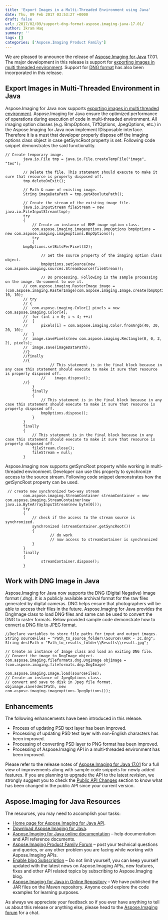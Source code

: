 ```yaml
---
title: 'Export Images in a Multi-Threaded Environment using Java'
date: Thu, 09 Feb 2017 03:53:27 +0000
draft: false
url: /2017/02/09/support-dng-format-aspose.imaging-java-17.01/
author: Ikram Haq
summary: ''
tags: []
categories: ['Aspose.Imaging Product Family']
---
```


We are pleased to announce the release of [Aspose.Imaging for Java][1] 17.01. The major development in this release is support for [exporting images in multi threaded environment][2]. Support for [DNG format][3] has also been incorporated in this release.

## Export Images in Multi-Threaded Environment in Java

Aspose.Imaging for Java now supports [exporting images in multi threaded environment][4]. Aspose.Imaging for Java ensure the optimized performance of operations during execution of code in multi-threaded environment. All imaging option classes (e.g. BmpOptions, TiffOptions, JpegOptions, etc.) in the Aspose.Imaging for Java now implement IDisposable interface. Therefore it is a must that developer properly dispose off the imaging options class object in case getSyncRoot property is set. Following code snippet demonstrates the said functionality.

```
// Create temporary image.
        java.io.File tmp = java.io.File.createTempFile("image", "tes");
        
        // Delete the file. This statement should execute to make it sure that resource is properly disposed off.
        tmp.deleteOnExit();
        
        // Path & name of existing image.
        String imageDataPath = tmp.getAbsolutePath();

        // Create the stream of the existing image file.
        java.io.InputStream fileStream = new java.io.FileInputStream(tmp);
        try
        {
            // Create an instance of BMP image option class.
            com.aspose.imaging.imageoptions.BmpOptions bmpOptions = new com.aspose.imaging.imageoptions.BmpOptions();
            try
            {
		bmpOptions.setBitsPerPixel(32);
		
                // Set the source property of the imaging option class object.
                bmpOptions.setSource(new com.aspose.imaging.sources.StreamSource(fileStream));

                // Do processing. Following is the sample processing on the image. Un-comment to use it.
		// com.aspose.imaging.RasterImage image = (com.aspose.imaging.RasterImage)com.aspose.imaging.Image.create(bmpOptions, 10, 10);
		// try
		// {
		//	com.aspose.imaging.Color[] pixels = new com.aspose.imaging.Color[4];
		//	for (int i = 0; i < 4; ++i)
		//	{
		//		pixels[i] = com.aspose.imaging.Color.fromArgb(40, 30, 20, 10);
		//	}
		//	image.savePixels(new com.aspose.imaging.Rectangle(0, 0, 2, 2), pixels);
		//	image.save(imageDataPath);
		//}
		//finally
		//{
                    // This statement is in the final block because in any case this statement should execute to make it sure that resource is properly disposed off.
                //    image.dispose();
		//}
            }
            finally
            {
                // This statement is in the final block because in any case this statement should execute to make it sure that resource is properly disposed off.
                bmpOptions.dispose();
            }
        }
        finally
        {
            // This statement is in the final block because in any case this statement should execute to make it sure that resource is properly disposed off.
            fileStream.close();
            fileStream = null;
        }
```

Aspose.Imaging now supports getSyncRoot property while working in multi-threaded environment. Developer can use this property to synchronize access to the source stream. Following code snippet demonstrates how the getSyncRoot property can be used.

```
 // create new synchronized two-way stream
        com.aspose.imaging.StreamContainer streamContainer = new com.aspose.imaging.StreamContainer(new java.io.ByteArrayInputStream(new byte[0]));
        try
        {
            // check if the access to the stream source is synchronized.
            synchronized (streamContainer.getSyncRoot())
            {
                    // do work
                    // now access to streamContainer is synchronized
            }
        }
        finally
        {
                streamContainer.dispose();
        } 
```

## Work with DNG Image in Java

Aspose.Imaging for Java now supports the DNG (Digital Negative) image format (.dng). It is a publicly available archival format for the raw files generated by digital cameras. DNG helps ensure that photographers will be able to access their files in the future. Aspose.Imaging for Java provides the DngImage class to load DNG files and same can be used to convert the DNG to raster formats. Below provided sample code demonstrate how to [convert a DNG file to JPEG format][5].

```
//Declare variables to store file paths for input and output images.
String sourceFiles = "Path_to_source_folder\\Source\\HDR - 3c.dng";
String destPath = "Path_to_results_folder\\Results\\result.jpg";

// Create an instance of Image class and load an exiting DNG file.
// Convert the image to DngImage object.
com.aspose.imaging.fileformats.dng.DngImage objimage = (com.aspose.imaging.fileformats.dng.DngImage)
                                                                com.aspose.imaging.Image.load(sourceFiles);
// Create an instance of JpegOptions class.
// convert and save to disk in Jpeg file format.
objimage.save(destPath, new com.aspose.imaging.imageoptions.JpegOptions());
```

## Enhancements

The following enhancements have been introduced in this release.

*   Process of updating PSD text layer has been improved.
*   Processing of updating PSD text layer with non-English characters has been improved.
*   Processing of converting PSD layer to PNG format has been improved.
*   Processing of Aspose.Imaging API in a multi-threaded environment has been improved.

Please refer to the release notes of [Aspose.Imaging for Java 17.01][6] for a full view of improvements along with sample code snippets for newly added features. If you are planning to upgrade the API to the latest revision, we strongly suggest you to check the [Public API Changes][7] section to know what has been changed in the public API since your current version.

## Aspose.Imaging for Java Resources

The resources, you may need to accomplish your tasks:

*   [Home page for Aspose.Imaging for Java API][8].
*   [Download Aspose.Imaging for Java][9].
*   [Aspose.Imaging for Java online documentation][10] – help documentation and API reference documents.
*   [Aspose.Imaging Product Family Forum][11] – post your technical questions and queries, or any other problem you are facing while working with Aspose.Imaging APIs.
*   [Enable blog Subscription][12] – Do not limit yourself, you can keep yourself updated with the latest news on Aspose.Imaging APIs, new features, fixes and other API related topics by subscribing to Aspose.Imaging blog.
*   [Aspose.Imaging for Java in Online Repository][13] – We have published the JAR files on the Maven repository. Anyone could explore the code examples for learning purposes.

As always we appreciate your feedback so if you ever have anything to tell us about this release or anything else, please head to the [Aspose.Imaging forum][14] for a chat.




[1]: https://products.aspose.com/imaging/java
[2]: https://docs.aspose.com/imaging/java/export-images-in-multi-threaded-environment/
[3]: https://docs.aspose.com/imaging/java/manipulating-dng-images/
[4]: https://docs.aspose.com/imaging/java/export-images-in-multi-threaded-environment/
[5]: https://docs.aspose.com/imaging/java/manipulating-dng-images/
[6]: http://downloads.aspose.com/imaging/java/new-releases/aspose.imaging-for-java-version-16.12/
[7]: https://docs.aspose.com/imaging/java/release-notes/
[8]: https://www.aspose.com/products/imaging/java
[9]: https://downloads.aspose.com/imaging/java
[10]: https://docs.aspose.com/imaging/java/
[11]: http://forum.aspose.com
[12]: https://blog.aspose.com/category/aspose-products/aspose.imaging-product-family/
[13]: http://maven.aspose.com/repository/simple/ext-release-local/com/aspose/aspose-imaging/
[14]: http://forum.aspose.com




